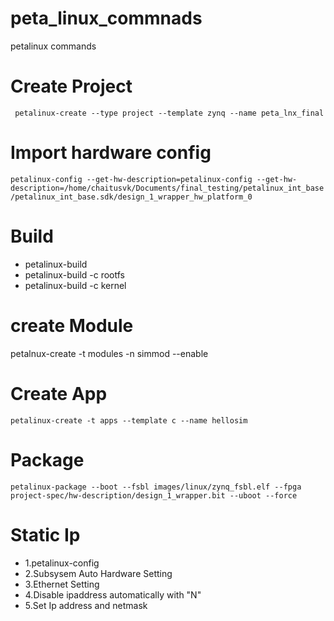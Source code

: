 # peta_linux_commnads
petalinux commands

# Create Project
``` petalinux-create --type project --template zynq --name peta_lnx_final```


# Import hardware config
```petalinux-config --get-hw-description=petalinux-config --get-hw-description=/home/chaitusvk/Documents/final_testing/petalinux_int_base/petalinux_int_base.sdk/design_1_wrapper_hw_platform_0 ```

# Build
 * petalinux-build
 * petalinux-build -c rootfs
 * petalinux-build -c kernel 

# create Module
petalnux-create -t modules -n simmod --enable

# Create App
```petalinux-create -t apps --template c --name hellosim```

# Package
``` petalinux-package --boot --fsbl images/linux/zynq_fsbl.elf --fpga project-spec/hw-description/design_1_wrapper.bit --uboot --force ```


# Static Ip 
* 1.petalinux-config
* 2.Subsysem Auto Hardware Setting
* 3.Ethernet Setting
* 4.Disable ipaddress automatically with "N"
* 5.Set Ip address and netmask 
